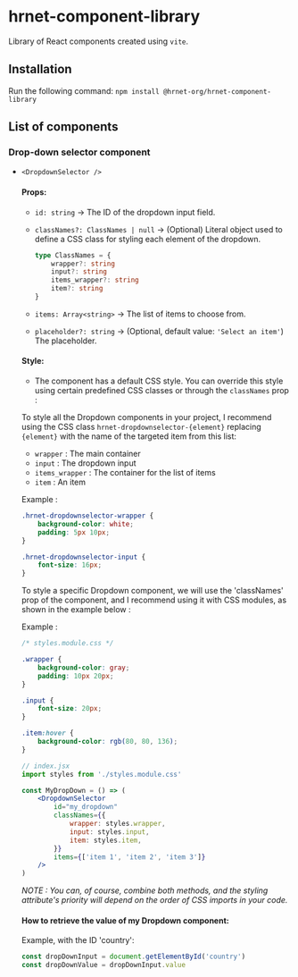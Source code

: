 # hrnet-component-library

Library of React components created using `vite`.

## Installation

Run the following command: `npm install @hrnet-org/hrnet-component-library`

## List of components

### Drop-down selector component

-   `<DropdownSelector />`

    #### Props:

    -   `id: string` -> The ID of the dropdown input field.

    -   `classNames?: ClassNames | null` -> (Optional) Literal object used to define a CSS class for styling each element of the dropdown.
        ```ts
        type ClassNames = {
            wrapper?: string
            input?: string
            items_wrapper?: string
            item?: string
        }
        ```
    -   `items: Array<string>` -> The list of items to choose from.

    -   `placeholder?: string` -> (Optional, default value: `'Select an item'`) The placeholder.

    #### Style:

    -   The component has a default CSS style. You can override this style using certain predefined CSS classes or through the `classNames` prop :

    To style all the Dropdown components in your project, I recommend using the CSS class `hrnet-dropdownselector-{element}` replacing `{element}` with the name of the targeted item from this list:

    -   `wrapper` : The main container
    -   `input` : The dropdown input
    -   `items_wrapper` : The container for the list of items
    -   `item` : An item

    Example :

    ```css
    .hrnet-dropdownselector-wrapper {
        background-color: white;
        padding: 5px 10px;
    }

    .hrnet-dropdownselector-input {
        font-size: 16px;
    }
    ```

    To style a specific Dropdown component, we will use the 'classNames' prop of the component, and I recommend using it with CSS modules, as shown in the example below :

    Example :

    ```css
    /* styles.module.css */

    .wrapper {
        background-color: gray;
        padding: 10px 20px;
    }

    .input {
        font-size: 20px;
    }

    .item:hover {
        background-color: rgb(80, 80, 136);
    }
    ```

    ```jsx
    // index.jsx
    import styles from './styles.module.css'

    const MyDropDown = () => (
        <DropdownSelector
            id="my_dropdown"
            classNames={{
                wrapper: styles.wrapper,
                input: styles.input,
                item: styles.item,
            }}
            items={['item 1', 'item 2', 'item 3']}
        />
    )
    ```

    _NOTE : You can, of course, combine both methods, and the styling attribute's priority will depend on the order of CSS imports in your code._

    #### How to retrieve the value of my Dropdown component:

    Example, with the ID 'country':

    ```js
    const dropDownInput = document.getElementById('country')
    const dropDownValue = dropDownInput.value
    ```
